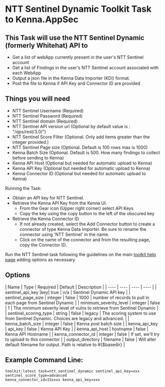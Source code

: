 # NTT Sentinel Dynamic Toolkit Task to Kenna.AppSec

## This Task will use the NTT Sentinel Dynamic (formerly Whitehat) API to

- Get a list of webApp currently present in the user's NTT Sentinel account
- Get a list of Findings in the user's NTT Sentinel account associated with each WebApp
- Output a json file in the Kenna Data Importer (KDI) format.
- Post the file to Kenna if API Key and Connector ID are provided

## Things you will need

- NTT Sentinel Username (Required)
- NTT Sentinel Password (Required)
- NTT Sentinel domain (Required)
- NTT Sentinel API version url (Optional by default value is : "/qps/rest/3.0/")
- NTT Sentinel Score Filter (Optional. Only add items greater than the integer provided.)
- NTT Sentinel Page size (Optional. Default is 100 rows max is 1000)
- Kenna Batch Size (Optional. Default is 500. How many findings to collect before sending to Kenna)
- Kenna API Host (Optional but needed for automatic upload to Kenna)
- Kenna API Key (Optional but needed for automatic upload to Kenna)
- Kenna Connector ID (Optional but needed for automatic upload to Kenna)

Running the Task:

- Obtain an API key for NTT Sentinel.
- Retrieve the Kenna API Key from the Kenna UI.
  - From the Gear icon (Upper right corner) select API Keys
  - Copy the key using the copy button to the left of the obscured key
- Retrieve the Kenna Connector ID
  - If not already created, select the Add Connector button to create a connector of type Kenna Data Importer. Be sure to rename the connector using 'NTT Sentinel' in the name.
  - Click on the name of the connector and from the resulting page, copy the Connector ID.

Run the NTT Sentinel task following the guidelines on the main [toolkit help page](https://github.com/KennaPublicSamples/toolkit#calling-a-specific-task) adding options as necessary

## Options

| Name | Type | Required | Default | Description |
| ---- | ---- | ---- | ---- |
| sentinel_api_key |key| true | n/a | Sentinel Dynamic API key |
| sentinel_page_size | integer | false | 1000 | number of records to pull in each page from Sentinel Dynamic |
| minimum_severity_level | integer | false | 1 | The minimum severity level of vulns to retrieve from Sentinel Dynamic |
| sentinel_scoring_type | string | false | legacy | The scoring system to use from Sentinel Dynamic. Choices are legacy and advanced. |
| kenna_batch_size | integer | false | Kenna post batch size |
| kenna_api_key | api_key | false | Kenna API Key |
| kenna_api_host | hostname | false | Kenna API Hostname |
| kenna_connector_id | integer | false | If set, we'll try to upload to this connector |
| output_directory | filename | false | Will alter default filename for output. Path is relative to #{$basedir} |


## Example Command Line:

    toolkit:latest task=ntt_sentinel_dynamic sentinel_api_key=xxx sentinel_score_type=advanced
    kenna_connector_id=15xxxx kenna_api_key=xxx